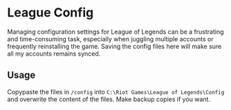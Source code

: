 # League Config

Managing configuration settings for League of Legends can be a frustrating and time-consuming task, especially when juggling multiple accounts or frequently reinstalling the game. Saving the config files here will make sure all my accounts remains synced.

## Usage
Copypaste the files in `/config` into `C:\Riot Games\League of Legends\Config` and overwrite the content of the files. Make backup copies if you want.



